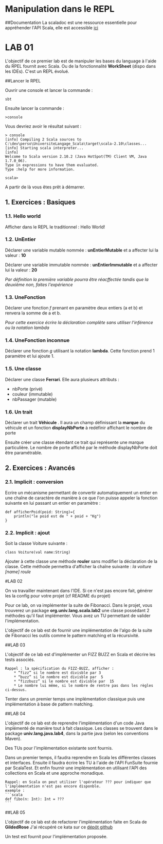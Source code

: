 # Manipulation dans le REPL

##Documentation
La scaladoc est une ressource essentielle pour appréhender l'API Scala, elle est accessible [ici](http://www.scala-lang.org/api/current/#package) 

# LAB 01

L'objectif de ce premier lab est de manipuler les bases du language à l'aide du RPEL fournit avec Scala.
Ou de la fonctionnalité **WorkSheet** (dispo dans les IDEs). C'est un REPL évolué. 

##Lancer le RPEL

Ouvrir une console et lancer la commande :
	
	sbt

Ensuite lancer la commande : 

	>console

Vous devriez avoir le résultat suivant : 

	> console
	[info] Compiling 2 Scala sources to C:\dev\perso\UniversiteLangage_Scala\target\scala-2.10\classes...
	[info] Starting scala interpreter...
	[info]
	Welcome to Scala version 2.10.2 (Java HotSpot(TM) Client VM, Java 1.7.0_06).
	Type in expressions to have them evaluated.
	Type :help for more information.

	scala>
	
A partir de là vous êtes prêt à démarrer.

## 1. Exercices : Basiques

### 1.1. Hello world

Afficher dans le REPL le traditionnel : Hello World!

### 1.2. UnEntier

Déclarer une variable mutable nommée : **unEntierMutable** et a affecter lui la valeur : **10**

Déclarer une variable immutable nommée : **unEntierImmutable** et a affecter lui la valeur : **20**

*Par définition la première variable pourra être réacffectée tandis que la deuxième non, faites l'expérience*

### 1.3. UneFonction

Déclarer une fonction *f* prenant en paramètre deux entiers (a et b) et renvera la somme de a et b.

*Pour cette exercice écrire la déclaration complète sans utiliser l'inférence ou la notation lambda*

### 1.4. UneFonction inconnue

Déclarer une fonction *g* utilisant la notation **lambda**. Cette fonction prend 1 paramètre et lui ajoute 1.

### 1.5. Une classe

Déclarer une classe **Ferrari**. Elle aura plusieurs attributs : 
 - nbPorte (privé)
 - couleur (immutable)
 - nbPassager (mutable)

### 1.6. Un trait

Déclarer un trait **Véhicule** . Il aura un champ définissant la **marque** du véhicule et un fonction **displayNbPorte** à redéfinir affichant le nombre de porte

Ensuite créer une classe étendant ce trait qui représente une marque particulière. Le nombre de porte affiché par le méthode displayNbPorte doit être paramétrable.

## 2. Exercices : Avancés

### 2.1. Implicit : conversion 

Ecrire un mécanisme permettant de convertir automatiquement un entier en une chaîne de caractère de manière à ce que l'on puisse appeler la fonction suivante en lui passant un entier en paramètre :

	def afficherPoid(poid: String)={
		println("le poid est de " + poid + "Kg") 
	}

### 2.2. Implicit : ajout
Soit la classe Voiture suivante : 

	class Voiture(val name:String)

Ajouter à cette classe une méthode **rouler** sans modifier la déclaration de la classe. Cette méthode permettra d'afficher la chaîne suivante : *la voiture [name] roule*

#LAB 02

On va travailler maintenant dans l'IDE. Si ce n'est pas encore fait, générer les la config pour votre projet (cf README du projet)

Pour ce lab, on va implémenter la suite de Fibonacci.  Dans le projet, vous trouverez un package **org.univ.lang.scala.lab2** une classe possédant 2 méthodes qu'il faut implémenter. Vous avez un TU permettant de valider l'implémentation.

L'objectif de ce lab est de fournir une implémentation de l'algo de la suite de Fibonacci les outils comme le pattern matching et la récursivité.

##LAB 03

L'objectif de ce lab est d'implémenter un FIZZ BUZZ en Scala et décrire les tests associés.

	Rappel : la spécification du FIZZ-BUZZ, afficher :
		* “fizz” si le nombre est divisble par 3
		* “buzz” si le nombre est divisble par  5
		* “fizzbuzz” si le nombre est divisble par  15
		* Le nombre lui même, si le nombre de rentre pas dans les règles ci-dessus.

Tenter dans un premier temps une implémentation classique puis une implémentation à base de pattern matching.
	

##LAB 04

L'objectif de ce lab est de reprendre l'implémentation d'un code Java implémenté de manière tout à fait classique. 
Les classes se trouvent dans le package **univ.lang.java.lab4**, dans la partie java (selon les conventions Maven).

Des TUs pour l'implémentation existante sont fournis.

Dans un premier temps, il faudra reprendre en Scala les différentes classes et interfaces. 
Ensuite il faudra écrire les TU à l'aide de l'API FunSuite fournie par ScalaTest.
Et enfin fournir une implémentation en utilisant l'API des collections en Scala et une approche monadique.

	Rappel: en Scala on peut utiliser l'opérateur ??? pour indiquer que l'implémentation n'est pas encore disponble.
	exemple : 
	```scala
	def fibo(n: Int): Int = ???
	```
##LAB 05

L'objectif de ce lab est de refactorer l'implémentation faite en Scala de **GildedRose**
J'ai récupéré ce kata sur ce [dépôt github](https://github.com/emilybache/GildedRose-Refactoring-Kata) 

Un test est fournit pour l'implémentation proposée.





